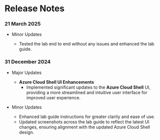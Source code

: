 # Release Notes

### 21 March 2025

- Minor Updates

     - Tested the lab end to end without any issues and enhanced the lab guide.

### 31 December 2024

- Major Updates  

    - **Azure Cloud Shell UI Enhancements**
        - Implemented significant updates to the **Azure Cloud Shell** UI, providing a more streamlined and intuitive user interface for improved user experience.

- Minor Updates  

    - Enhanced lab guide instructions for greater clarity and ease of use.  
    - Updated screenshots across the lab guide to reflect the latest UI changes, ensuring alignment with the updated Azure Cloud Shell design.  


